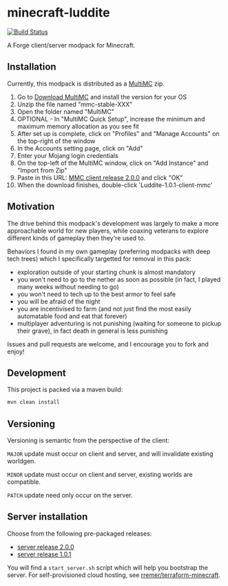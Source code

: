 # minecraft-luddite

[![Build Status](https://travis-ci.org/rremer/minecraft-luddite.svg?branch=master)](https://travis-ci.org/rremer/minecraft-luddite)

A Forge client/server modpack for Minecraft.

## Installation

Currently, this modpack is distributed as a [MultiMC] zip.

1. Go to [Download MultiMC] and install the version for your OS
2. Unzip the file named "mmc-stable-XXX"
3. Open the folder named "MultiMC" 
4. OPTIONAL - In "MultiMC Quick Setup", increase the minimum and maximum memory allocation as you see fit 
5. After set up is complete, click on "Profiles" and "Manage Accounts" on the top-right of the window
6. In the Accounts setting page, click on "Add"
7. Enter your Mojang login credentials
8. On the top-left of the MultiMC window, click on "Add Instance" and "Import from Zip"
9. Paste in this URL: [MMC client release 2.0.0] and click "OK"
10. When the download finishes, double-click 'Luddite-1.0.1-client-mmc'

## Motivation

The drive behind this modpack's development was largely to make a more approachable world for new players, while coaxing veterans to explore different kinds of gameplay then they're used to.

Behaviors I found in my own gameplay (preferring modpacks with deep tech trees) which I specifically targetted for removal in this pack:
* exploration outside of your starting chunk is almost mandatory
* you won't need to go to the nether as soon as possible (in fact, I played many weeks without needing to go)
* you won't need to tech up to the best armor to feel safe
* you will be afraid of the night
* you are incentivised to farm (and not just find the most easily automatable food and eat that forever)
* multiplayer adventuring is not punishing (waiting for someone to pickup their grave), in fact death in general is less punishing

Issues and pull requests are welcome, and I encourage you to fork and enjoy!

## Development

This project is packed via a maven build:

```sh
mvn clean install
```

## Versioning

Versioning is semantic from the perspective of the client:

```MAJOR``` update must occur on client and server, and will invalidate existing worldgen.

```MINOR``` update must occur on client and server, existing worlds are compatible.

```PATCH``` update need only occur on the server.

## Server installation

Choose from the following pre-packaged releases:
 * [server release 2.0.0]
 * [server release 1.0.1]

 You will find a ```start_server.sh``` script which will help you bootstrap the server. For self-provisioned cloud hosting, see [rremer/terraform-minecraft].


[MultiMC]:https://multimc.org/
[Download MultiMC]:https://multimc.org/#Download
[MMC client release 2.0.0]:https://storage.googleapis.com/minecraft-luddite/2.0.0/Luddite-2.0.0-client-mmc.zip
[server release 2.0.0]:https://storage.googleapis.com/minecraft-luddite/2.0.0/Luddite-2.0.0-server.zip
[server release 1.0.1]:https://storage.googleapis.com/minecraft-luddite/1.0.1/Luddite-1.0.1-server.zip
[rremer/terraform-minecraft]:https://github.com/rremer/terraform-minecraft
